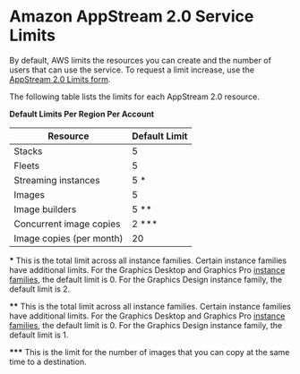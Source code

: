 # Amazon AppStream 2\.0 Service Limits<a name="limits"></a>

By default, AWS limits the resources you can create and the number of users that can use the service\. To request a limit increase, use the [AppStream 2\.0 Limits form](https://console.aws.amazon.com/support/home#/case/create?issueType=service-limit-increase&limitType=service-code-appstream2)\.

The following table lists the limits for each AppStream 2\.0 resource\.


**Default Limits Per Region Per Account**  

| Resource | Default Limit | 
| --- | --- | 
| Stacks | 5 | 
| Fleets | 5 | 
| Streaming instances | 5 \* | 
| Images | 5 | 
| Image builders | 5 \*\* | 
| Concurrent image copies | 2 \*\*\* | 
| Image copies \(per month\) | 20 | 

**\*** This is the total limit across all instance families\. Certain instance families have additional limits\. For the Graphics Desktop and Graphics Pro [instance families](instance-types.md), the default limit is 0\. For the Graphics Design instance family, the default limit is 2\.

**\*\*** This is the total limit across all instance families\. Certain instance families have additional limits\. For the Graphics Desktop and Graphics Pro [instance families](instance-types.md), the default limit is 0\. For the Graphics Design instance family, the default limit is 1\.

**\*\*\*** This is the limit for the number of images that you can copy at the same time to a destination\.